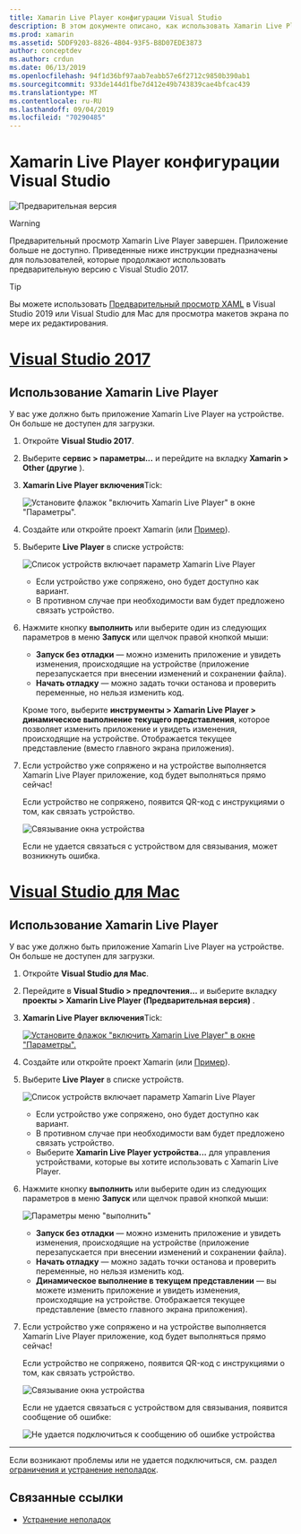 ```yaml
---
title: Xamarin Live Player конфигурации Visual Studio
description: В этом документе описано, как использовать Xamarin Live Player для внесения интерактивных изменений в работающее приложение.
ms.prod: xamarin
ms.assetid: 5DDF9203-8826-4B04-93F5-B8D07EDE3873
author: conceptdev
ms.author: crdun
ms.date: 06/13/2019
ms.openlocfilehash: 94f1d36bf97aab7eabb57e6f2712c9850b390ab1
ms.sourcegitcommit: 933de144d1fbe7d412e49b743839cae4bfcac439
ms.translationtype: MT
ms.contentlocale: ru-RU
ms.lasthandoff: 09/04/2019
ms.locfileid: "70290485"
---
```

# <a name="xamarin-live-player-visual-studio-configuration"></a>Xamarin Live Player конфигурации Visual Studio

![Предварительная версия](~/media/shared/preview.png)

> [!WARNING]
> Предварительный просмотр Xamarin Live Player завершен. Приложение больше не доступно. Приведенные ниже инструкции предназначены для пользователей, которые продолжают использовать предварительную версию с Visual Studio 2017.

> [!TIP]
> Вы можете использовать [Предварительный просмотр XAML](~/xamarin-forms/xaml/xaml-previewer/index.md) в Visual Studio 2019 или Visual Studio для Mac для просмотра макетов экрана по мере их редактирования.

# <a name="visual-studio-2017tabwindows"></a>[Visual Studio 2017](#tab/windows)

## <a name="using-xamarin-live-player"></a>Использование Xamarin Live Player

У вас уже должно быть приложение Xamarin Live Player на устройстве. Он больше не доступен для загрузки.

1. Откройте **Visual Studio 2017**.
2. Выберите **сервис > параметры...** и перейдите на вкладку **Xamarin > Other (другие** ).
3. **Xamarin Live Player включения**Tick:

    ![Установите флажок "включить Xamarin Live Player" в окне "Параметры".](install-images/vs2017-options.png)

4. Создайте или откройте проект Xamarin (или [Пример](~/tools/live-player/samples.md)).
5. Выберите **Live Player** в списке устройств:

    ![Список устройств включает параметр Xamarin Live Player](install-images/devices-empty-windows.png)

    - Если устройство уже сопряжено, оно будет доступно как вариант.
    - В противном случае при необходимости вам будет предложено связать устройство.

6. Нажмите кнопку **выполнить** или выберите один из следующих параметров в меню **Запуск** или щелчок правой кнопкой мыши:

    - **Запуск без отладки** — можно изменить приложение и увидеть изменения, происходящие на устройстве (приложение перезапускается при внесении изменений и сохранении файла).
    - **Начать отладку** — можно задать точки останова и проверить переменные, но нельзя изменить код.

    Кроме того, выберите **инструменты > Xamarin Live Player > динамическое выполнение текущего представления**, которое позволяет изменить приложение и увидеть изменения, происходящие на устройстве. Отображается текущее представление (вместо главного экрана приложения).

7. Если устройство уже сопряжено и на устройстве выполняется Xamarin Live Player приложение, код будет выполняться прямо сейчас!

    Если устройство не сопряжено, появится QR-код с инструкциями о том, как связать устройство.

    ![Связывание окна устройства](install-images/manage-empty-windows.png)

    Если не удается связаться с устройством для связывания, может возникнуть ошибка.

# <a name="visual-studio-for-mactabmacos"></a>[Visual Studio для Mac](#tab/macos)

## <a name="using-xamarin-live-player"></a>Использование Xamarin Live Player

У вас уже должно быть приложение Xamarin Live Player на устройстве. Он больше не доступен для загрузки.

1. Откройте **Visual Studio для Mac**.
2. Перейдите в **Visual Studio > предпочтения...** и выберите вкладку **проекты > Xamarin Live Player (Предварительная версия)** .
3. **Xamarin Live Player включения**Tick:

    [![Установите флажок "включить Xamarin Live Player" в окне "Параметры".](install-images/vsmac-options-sml.png)](install-images/vsmac-options.png#lightbox)

4. Создайте или откройте проект Xamarin (или [Пример](~/tools/live-player/samples.md)).
5. Выберите **Live Player** в списке устройств.

    ![Список устройств включает параметр Xamarin Live Player](install-images/devices.png)

    - Если устройство уже сопряжено, оно будет доступно как вариант.
    - В противном случае при необходимости вам будет предложено связать устройство.
    - Выберите **Xamarin Live Player устройства...** для управления устройствами, которые вы хотите использовать с Xamarin Live Player.

6. Нажмите кнопку **выполнить** или выберите один из следующих параметров в меню **Запуск** или щелчок правой кнопкой мыши:

    ![Параметры меню "выполнить"](install-images/run-menu.png)

    - **Запуск без отладки** — можно изменить приложение и увидеть изменения, происходящие на устройстве (приложение перезапускается при внесении изменений и сохранении файла).
    - **Начать отладку** — можно задать точки останова и проверить переменные, но нельзя изменить код.
    - **Динамическое выполнение в текущем представлении** — вы можете изменить приложение и увидеть изменения, происходящие на устройстве. Отображается текущее представление (вместо главного экрана приложения).

7. Если устройство уже сопряжено и на устройстве выполняется Xamarin Live Player приложение, код будет выполняться прямо сейчас!

    Если устройство не сопряжено, появится QR-код с инструкциями о том, как связать устройство.

    ![Связывание окна устройства](install-images/manage-empty.png)

    Если не удается связаться с устройством для связывания, появится сообщение об ошибке:

    ![Не удается подключиться к сообщению об ошибке устройства](install-images/error-cannot-connect.png)

-----

Если возникают проблемы или не удается подключиться, см. раздел [ограничения и устранение неполадок](~/tools/live-player/troubleshooting.md).

## <a name="related-links"></a>Связанные ссылки

- [Устранение неполадок](~/tools/live-player/troubleshooting.md)
